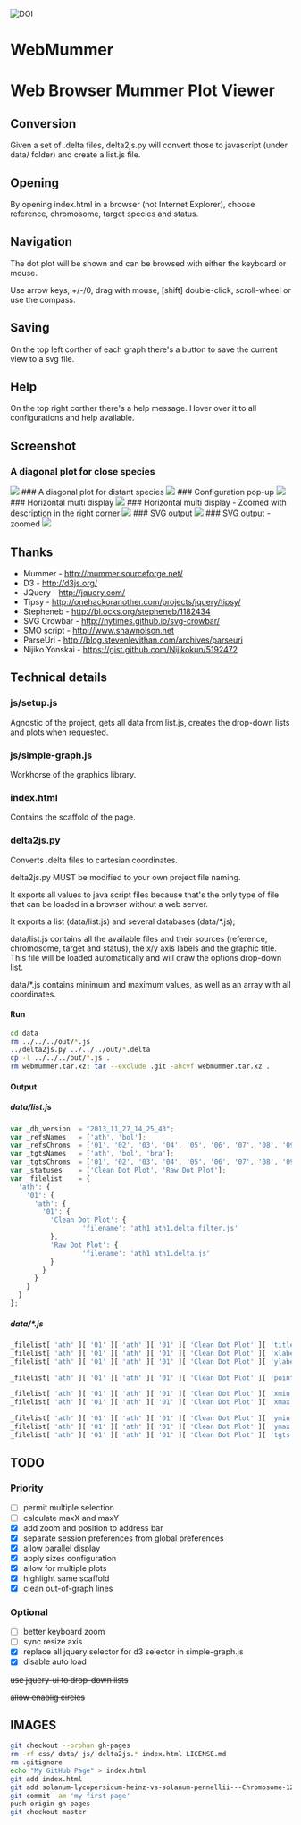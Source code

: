 ![DOI](https://zenodo.org/badge/4998/sauloal/webmummer.svg "DOI")

WebMummer
=========
Web Browser Mummer Plot Viewer
==============================

Conversion
------------
Given a set of .delta files, delta2js.py will convert those to javascript (under data/ folder) and create a list.js file.


Opening
-------
By opening index.html in a browser (not Internet Explorer), choose reference, chromosome, target species and status.


Navigation
-----------
The dot plot will be shown and can be browsed with either the keyboard or mouse.

Use arrow keys, +/-/0, drag with mouse, [shift] double-click, scroll-wheel or use the compass.


Saving
-------
On the top left corther of each graph there's a button to save the current view to a svg file.


Help
-------
On the top right corther there's a help message. Hover over it to all configurations and help available.


Screenshot
-------------
### A diagonal plot for close species
<img src="http://sauloal.github.io/webmummer/Screenshot_01_diagonal.png"/>
### A diagonal plot for distant species
<img src="http://sauloal.github.io/webmummer/Screenshot_02_distant_spps.png"/>
### Configuration pop-up
<img src="http://sauloal.github.io/webmummer/Screenshot_03_config.png"/>
### Horizontal multi display
<img src="http://sauloal.github.io/webmummer/Screenshot_04_horizontal.png"/>
### Horizontal multi display - Zoomed with description in the right corner
<img src="http://sauloal.github.io/webmummer/Screenshot_05_horizontal_zoom.png"/>
### SVG output
<img src="http://sauloal.github.io/webmummer/Plot_diagonal.svg"/>
### SVG output - zoomed
<img src="http://sauloal.github.io/webmummer/Plot_diagonal_zoom.svg"/>


Thanks
-------
* Mummer         - http://mummer.sourceforge.net/
* D3             - http://d3js.org/
* JQuery         - http://jquery.com/
* Tipsy          - http://onehackoranother.com/projects/jquery/tipsy/
* Stepheneb      - http://bl.ocks.org/stepheneb/1182434
* SVG Crowbar    - http://nytimes.github.io/svg-crowbar/
* SMO script     - http://www.shawnolson.net
* ParseUri       - http://blog.stevenlevithan.com/archives/parseuri
* Nijiko Yonskai - https://gist.github.com/Nijikokun/5192472


Technical details
-------------------
### js/setup.js
Agnostic of the project, gets all data from list.js, creates the drop-down lists and plots when requested.

### js/simple-graph.js
Workhorse of the graphics library.

### index.html
Contains the scaffold of the page.

### delta2js.py
Converts .delta files to cartesian coordinates.

delta2js.py MUST be modified to your own project file naming.

It exports all values to java script files because that's the only type of file that can be loaded in a browser without a web server.

It exports a list (data/list.js) and several databases (data/*.js);

data/list.js contains all the available files and their sources (reference, chromosome, target and status), the x/y axis labels and the graphic title.
This file will be loaded automatically and will draw the options drop-down list.

data/*.js contains minimum and maximum values, as well as an array with all coordinates.

#### Run
``` bash
cd data
rm ../../../out/*.js
../delta2js.py ../../../out/*.delta
cp -l ../../../out/*.js .
rm webmummer.tar.xz; tar --exclude .git -ahcvf webmummer.tar.xz .
```

#### Output
##### data/list.js
``` javascript
var _db_version  = "2013_11_27_14_25_43";
var _refsNames   = ['ath', 'bol'];
var _refsChroms  = ['01', '02', '03', '04', '05', '06', '07', '08', '09'];
var _tgtsNames   = ['ath', 'bol', 'bra'];
var _tgtsChroms  = ['01', '02', '03', '04', '05', '06', '07', '08', '09', '10'];
var _statuses    = ['Clean Dot Plot', 'Raw Dot Plot'];
var _filelist    = {
  'ath': {
    '01': {
      'ath': {
        '01': {
          'Clean Dot Plot': {
                  'filename': 'ath1_ath1.delta.filter.js'
          },
          'Raw Dot Plot': {
                  'filename': 'ath1_ath1.delta.js'
          }
        }
      }
    }
  }
};
```

##### data/*.js
``` javascript
_filelist[ 'ath' ][ '01' ][ 'ath' ][ '01' ][ 'Clean Dot Plot' ][ 'title'  ] = 'ath Chromosome 01 vs ath Chromosome 01 - Clean Dot Plot';
_filelist[ 'ath' ][ '01' ][ 'ath' ][ '01' ][ 'Clean Dot Plot' ][ 'xlabel' ] = 'ath Chromosome 01';
_filelist[ 'ath' ][ '01' ][ 'ath' ][ '01' ][ 'Clean Dot Plot' ][ 'ylabel' ] = 'ath Chromosome 01';

_filelist[ 'ath' ][ '01' ][ 'ath' ][ '01' ][ 'Clean Dot Plot' ][ 'points' ] = [1,2,13201252,13201253,0,0,100.00];

_filelist[ 'ath' ][ '01' ][ 'ath' ][ '01' ][ 'Clean Dot Plot' ][ 'xmin'   ]  =            1;
_filelist[ 'ath' ][ '01' ][ 'ath' ][ '01' ][ 'Clean Dot Plot' ][ 'xmax'   ]  =     30427671;

_filelist[ 'ath' ][ '01' ][ 'ath' ][ '01' ][ 'Clean Dot Plot' ][ 'ymin'   ]  =            2;
_filelist[ 'ath' ][ '01' ][ 'ath' ][ '01' ][ 'Clean Dot Plot' ][ 'ymax'   ]  =     30427672;
_filelist[ 'ath' ][ '01' ][ 'ath' ][ '01' ][ 'Clean Dot Plot' ][ 'tgts'   ]  = ['1'];
```

TODO
--------
### Priority
- [ ] permit multiple selection
- [ ] calculate maxX and maxY
- [x] add zoom and position to address bar
- [x] separate session preferences from global preferences
- [x] allow parallel display
- [x] apply sizes configuration
- [x] allow for multiple plots
- [x] highlight same scaffold
- [x] clean out-of-graph lines

### Optional
- [ ] better keyboard zoom
- [ ] sync resize axis
- [x] replace all jquery selector for d3 selector in simple-graph.js
- [x] disable auto load

~~use jquery-ui to drop-down lists~~

~~allow enablig circles~~


IMAGES
--------------
``` bash
git checkout --orphan gh-pages
rm -rf css/ data/ js/ delta2js.* index.html LICENSE.md
rm .gitignore
echo "My GitHub Page" > index.html
git add index.html
git add solanum-lycopersicum-heinz-vs-solanum-pennellii---Chromosome-12---Clean-*
git commit -am 'my first page'
push origin gh-pages
git checkout master
```
